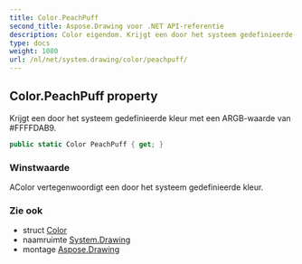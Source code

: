 ```yaml
---
title: Color.PeachPuff
second_title: Aspose.Drawing voor .NET API-referentie
description: Color eigendom. Krijgt een door het systeem gedefinieerde kleur met een ARGBwaarde van FFFFDAB9.
type: docs
weight: 1080
url: /nl/net/system.drawing/color/peachpuff/
---
```

## Color.PeachPuff property

Krijgt een door het systeem gedefinieerde kleur met een ARGB-waarde van #FFFFDAB9.

```csharp
public static Color PeachPuff { get; }
```

### Winstwaarde

AColor vertegenwoordigt een door het systeem gedefinieerde kleur.

### Zie ook

* struct [Color](../)
* naamruimte [System.Drawing](../../color/)
* montage [Aspose.Drawing](../../../)


